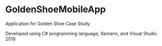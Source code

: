 # GoldenShoeMobileApp
 Application for Golden Shoe Case Study.
 
 Developed using C# programming language, Xamarin, and Visual Studio 2019.

